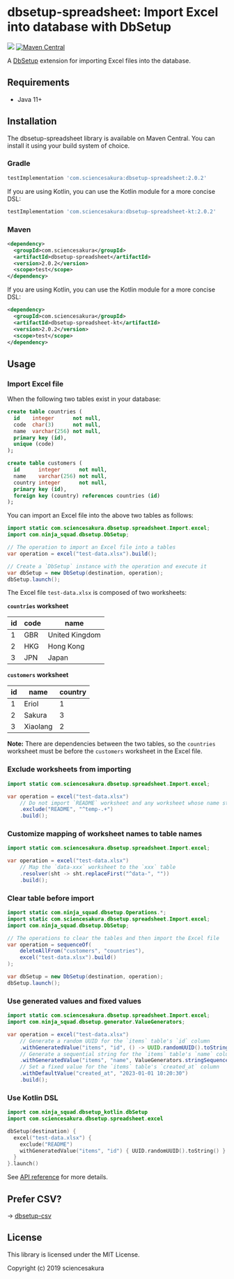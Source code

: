 # dbsetup-spreadsheet: Import Excel into database with DbSetup

![](https://github.com/sciencesakura/dbsetup-spreadsheet/actions/workflows/build.yaml/badge.svg) [![Maven Central](https://maven-badges.herokuapp.com/maven-central/com.sciencesakura/dbsetup-spreadsheet/badge.svg)](https://maven-badges.herokuapp.com/maven-central/com.sciencesakura/dbsetup-spreadsheet)

A [DbSetup](http://dbsetup.ninja-squad.com/) extension for importing Excel files into the database.

## Requirements

* Java 11+

## Installation

The dbsetup-spreadsheet library is available on Maven Central. You can install it using your build system of choice.

### Gradle

```groovy
testImplementation 'com.sciencesakura:dbsetup-spreadsheet:2.0.2'
```

If you are using Kotlin, you can use the Kotlin module for a more concise DSL:

```groovy
testImplementation 'com.sciencesakura:dbsetup-spreadsheet-kt:2.0.2'
```

### Maven

```xml
<dependency>
  <groupId>com.sciencesakura</groupId>
  <artifactId>dbsetup-spreadsheet</artifactId>
  <version>2.0.2</version>
  <scope>test</scope>
</dependency>
```

If you are using Kotlin, you can use the Kotlin module for a more concise DSL:

```xml
<dependency>
  <groupId>com.sciencesakura</groupId>
  <artifactId>dbsetup-spreadsheet-kt</artifactId>
  <version>2.0.2</version>
  <scope>test</scope>
</dependency>
```

## Usage

### Import Excel file

When the following two tables exist in your database:

```sql
create table countries (
  id    integer      not null,
  code  char(3)      not null,
  name  varchar(256) not null,
  primary key (id),
  unique (code)
);

create table customers (
  id      integer      not null,
  name    varchar(256) not null,
  country integer      not null,
  primary key (id),
  foreign key (country) references countries (id)
);
```

You can import an Excel file into the above two tables as follows:

```java
import static com.sciencesakura.dbsetup.spreadsheet.Import.excel;
import com.ninja_squad.dbsetup.DbSetup;

// The operation to import an Excel file into a tables
var operation = excel("test-data.xlsx").build();

// Create a `DbSetup` instance with the operation and execute it
var dbSetup = new DbSetup(destination, operation);
dbSetup.launch();
```

The Excel file `test-data.xlsx` is composed of two worksheets:

**`countries` worksheet**

| id | code | name           |
|----|------|----------------|
| 1  | GBR  | United Kingdom |
| 2  | HKG  | Hong Kong      |
| 3  | JPN  | Japan          |

**`customers` worksheet**

| id | name     | country |
|----|----------|---------|
| 1  | Eriol    | 1       |
| 2  | Sakura   | 3       |
| 3  | Xiaolang | 2       |

**Note:** There are dependencies between the two tables, so the `countries` worksheet must be before the `customers` worksheet in the Excel file.

### Exclude worksheets from importing

```java
import static com.sciencesakura.dbsetup.spreadsheet.Import.excel;

var operation = excel("test-data.xlsx")
    // Do not import `README` worksheet and any worksheet whose name starts with `temp-`
    .exclude("README", "^temp-.+")
    .build();
```

### Customize mapping of worksheet names to table names

```java
import static com.sciencesakura.dbsetup.spreadsheet.Import.excel;

var operation = excel("test-data.xlsx")
    // Map the `data-xxx` worksheet to the `xxx` table
    .resolver(sht -> sht.replaceFirst("^data-", ""))
    .build();
```

### Clear table before import

```java
import static com.ninja_squad.dbsetup.Operations.*;
import static com.sciencesakura.dbsetup.spreadsheet.Import.excel;
import com.ninja_squad.dbsetup.DbSetup;

// The operations to clear the tables and then import the Excel file
var operation = sequenceOf(
    deleteAllFrom("customers", "countries"),
    excel("test-data.xlsx").build()
);

var dbSetup = new DbSetup(destination, operation);
dbSetup.launch();
```

### Use generated values and fixed values

```java
import static com.sciencesakura.dbsetup.spreadsheet.Import.excel;
import com.ninja_squad.dbsetup.generator.ValueGenerators;

var operation = excel("test-data.xlsx")
    // Generate a random UUID for the `items` table's `id` column
    .withGeneratedValue("items", "id", () -> UUID.randomUUID().toString())
    // Generate a sequential string for the `items` table's `name` column, starting with "item-001"
    .withGeneratedValue("items", "name", ValueGenerators.stringSequence("item-").withLeftPadding(3))
    // Set a fixed value for the `items` table's `created_at` column
    .withDefaultValue("created_at", "2023-01-01 10:20:30")
    .build();
```

### Use Kotlin DSL

```kotlin
import com.ninja_squad.dbsetup_kotlin.dbSetup
import com.sciencesakura.dbsetup.spreadsheet.excel

dbSetup(destination) {
  excel("test-data.xlsx") {
    exclude("README")
    withGeneratedValue("items", "id") { UUID.randomUUID().toString() }
  }
}.launch()
```

See [API reference](https://sciencesakura.github.io/dbsetup-spreadsheet/) for more details.

## Prefer CSV?

→ [dbsetup-csv](https://github.com/sciencesakura/dbsetup-csv)

## License

This library is licensed under the MIT License.

Copyright (c) 2019 sciencesakura
